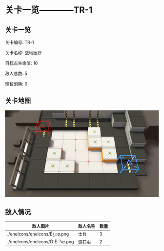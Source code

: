 # 关卡一览————TR-1


## 关卡一览

关卡编号: TR-1

关卡名称: 战地医疗

目标点生命值: 10

敌人总数: 5

理智消耗: 0


## 关卡地图
![TR-1](./oprMap/TR-1.png)

## 敌人情况

| 敌人图片 | 敌人名称 | 数量  |
|---------|-----|-----|
| ./eneIcons/eneIcons/Ê¿±ø.png| 士兵  |   3  |
| ./eneIcons/eneIcons/Ô´Ê¯³æ.png| 源石虫  |   2  |
